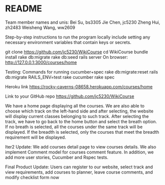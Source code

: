 # README
Team member names and unis:
Bei Su, bs3305
Jie Chen, jc5230
Zheng Hui, zh2483
Weisheng Wang, ww2609

Step-by-step instructions to run the program locally include setting any necessary environment variables that contain keys or secrets.

git clone https://github.com/jc5230/WikiCourse
cd WikiCourse
bundle install
rake db:migrate
rake db:seed
rails server
On browser: http://127.0.0.1:3000/courses/home

Testing:
Commands for running cucumber+spec
    rake db:migrate:reset
    rails db:migrate RAILS_ENV=test
    rake cucumber
    rake spec

Heroku link
https://rocky-caverns-08658.herokuapp.com/courses/home


Link to your GitHub repo
https://github.com/jc5230/WikiCourse

We have a home page displaying all the courses. We are also able to choose which track on the left-hand side and after selecting, the website will display current classes belonging to such track. After selecting the track, we have to go back to the home button and select the breath option. If no breath is selected, all the courses under the same track will be displayed. If the breadth is selected, only the courses that meet the breadth requirement will be displayed.

Iter2 Update: We add courses detail page to view courses details. We also implement Comment model for courses comment feature. In addition, we add more user stories, Cucumber and Rspec tests.

Final Product Update: Users can register to our website, select track and view requirements, add courses to planner, leave course comments, and modify checklist form now
